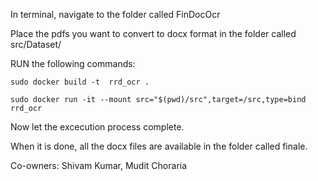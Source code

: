 In terminal, navigate to the folder called FinDocOcr

Place the pdfs you want to convert to docx format in the folder called src/Dataset/

RUN the following commands:

	sudo docker build -t  rrd_ocr .

	sudo docker run -it --mount src="$(pwd)/src",target=/src,type=bind rrd_ocr

Now let the excecution process complete. 

When it is done, all the docx files are available in the folder called finale.




Co-owners: Shivam Kumar, Mudit Choraria
